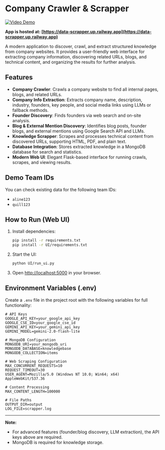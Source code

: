 # Company Crawler & Scrapper

[![Video Demo](https://img.shields.io/badge/Watch%20Demo-YouTube-red?logo=youtube)](https://youtu.be/o__WmIZd0x8)

**App is hosted at: [https://data-scrapper.up.railway.app](https://data-scrapper.up.railway.app)**

A modern application to discover, crawl, and extract structured knowledge from company websites. It provides a user-friendly web interface for extracting company information, discovering related URLs, blogs, and technical content, and organizing the results for further analysis.

## Features
- **Company Crawler**: Crawls a company website to find all internal pages, blogs, and related URLs.
- **Company Info Extraction**: Extracts company name, description, industry, founders, key people, and social media links using LLMs or fallback methods.
- **Founder Discovery**: Finds founders via web search and on-site analysis.
- **Blog & External Mention Discovery**: Identifies blog posts, founder blogs, and external mentions using Google Search API and LLMs.
- **Knowledge Scrapper**: Scrapes and processes technical content from discovered URLs, supporting HTML, PDF, and plain text.
- **Database Integration**: Stores extracted knowledge in a MongoDB database for search and statistics.
- **Modern Web UI**: Elegant Flask-based interface for running crawls, scrapes, and viewing results.

## Demo Team IDs
You can check existing data for the following team IDs:

- `aline123`
- `quill123`

## How to Run (Web UI)
1. Install dependencies:
   ```bash
   pip install -r requirements.txt
   pip install -r UI/requirements.txt
   ```
2. Start the UI:
   ```bash
   python UI/run_ui.py
   ```
3. Open [http://localhost:5000](http://localhost:5000) in your browser.

## Environment Variables (.env)
Create a `.env` file in the project root with the following variables for full functionality:

```
# API Keys
GOOGLE_API_KEY=your_google_api_key
GOOGLE_CSE_ID=your_google_cse_id
GEMINI_API_KEY=your_gemini_api_key
GEMINI_MODEL=gemini-2.0-flash-lite

# MongoDB Configuration
MONGODB_URI=your_mongodb_uri
MONGODB_DATABASE=knowledgebase
MONGODB_COLLECTION=items

# Web Scraping Configuration
MAX_CONCURRENT_REQUESTS=10
REQUEST_TIMEOUT=30
USER_AGENT=Mozilla/5.0 (Windows NT 10.0; Win64; x64) AppleWebKit/537.36

# Content Processing
MAX_CONTENT_LENGTH=100000

# File Paths
OUTPUT_DIR=output
LOG_FILE=scrapper.log
```

---

**Note:**
- For advanced features (founder/blog discovery, LLM extraction), the API keys above are required.
- MongoDB is required for knowledge storage. 